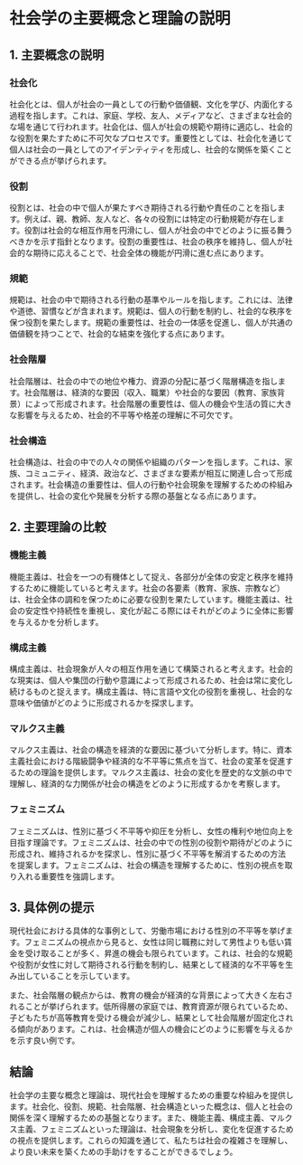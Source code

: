 # 社会学の主要概念と理論の説明

## 1. 主要概念の説明

### 社会化
社会化とは、個人が社会の一員としての行動や価値観、文化を学び、内面化する過程を指します。これは、家庭、学校、友人、メディアなど、さまざまな社会的な場を通じて行われます。社会化は、個人が社会の規範や期待に適応し、社会的な役割を果たすために不可欠なプロセスです。重要性としては、社会化を通じて個人は社会の一員としてのアイデンティティを形成し、社会的な関係を築くことができる点が挙げられます。

### 役割
役割とは、社会の中で個人が果たすべき期待される行動や責任のことを指します。例えば、親、教師、友人など、各々の役割には特定の行動規範が存在します。役割は社会的な相互作用を円滑にし、個人が社会の中でどのように振る舞うべきかを示す指針となります。役割の重要性は、社会の秩序を維持し、個人が社会的な期待に応えることで、社会全体の機能が円滑に進む点にあります。

### 規範
規範は、社会の中で期待される行動の基準やルールを指します。これには、法律や道徳、習慣などが含まれます。規範は、個人の行動を制約し、社会的な秩序を保つ役割を果たします。規範の重要性は、社会の一体感を促進し、個人が共通の価値観を持つことで、社会的な結束を強化する点にあります。

### 社会階層
社会階層は、社会の中での地位や権力、資源の分配に基づく階層構造を指します。社会階層は、経済的な要因（収入、職業）や社会的な要因（教育、家族背景）によって形成されます。社会階層の重要性は、個人の機会や生活の質に大きな影響を与えるため、社会的不平等や格差の理解に不可欠です。

### 社会構造
社会構造は、社会の中での人々の関係や組織のパターンを指します。これは、家族、コミュニティ、経済、政治など、さまざまな要素が相互に関連し合って形成されます。社会構造の重要性は、個人の行動や社会現象を理解するための枠組みを提供し、社会の変化や発展を分析する際の基盤となる点にあります。

## 2. 主要理論の比較

### 機能主義
機能主義は、社会を一つの有機体として捉え、各部分が全体の安定と秩序を維持するために機能していると考えます。社会の各要素（教育、家族、宗教など）は、社会全体の調和を保つために必要な役割を果たしています。機能主義は、社会の安定性や持続性を重視し、変化が起こる際にはそれがどのように全体に影響を与えるかを分析します。

### 構成主義
構成主義は、社会現象が人々の相互作用を通じて構築されると考えます。社会的な現実は、個人や集団の行動や意識によって形成されるため、社会は常に変化し続けるものと捉えます。構成主義は、特に言語や文化の役割を重視し、社会的な意味や価値がどのように形成されるかを探求します。

### マルクス主義
マルクス主義は、社会の構造を経済的な要因に基づいて分析します。特に、資本主義社会における階級闘争や経済的な不平等に焦点を当て、社会の変革を促進するための理論を提供します。マルクス主義は、社会の変化を歴史的な文脈の中で理解し、経済的な力関係が社会の構造をどのように形成するかを考察します。

### フェミニズム
フェミニズムは、性別に基づく不平等や抑圧を分析し、女性の権利や地位向上を目指す理論です。フェミニズムは、社会の中での性別の役割や期待がどのように形成され、維持されるかを探求し、性別に基づく不平等を解消するための方法を提案します。フェミニズムは、社会の構造を理解するために、性別の視点を取り入れる重要性を強調します。

## 3. 具体例の提示

現代社会における具体的な事例として、労働市場における性別の不平等を挙げます。フェミニズムの視点から見ると、女性は同じ職務に対して男性よりも低い賃金を受け取ることが多く、昇進の機会も限られています。これは、社会的な規範や役割が女性に対して期待される行動を制約し、結果として経済的な不平等を生み出していることを示しています。

また、社会階層の観点からは、教育の機会が経済的な背景によって大きく左右されることが挙げられます。低所得層の家庭では、教育資源が限られているため、子どもたちが高等教育を受ける機会が減少し、結果として社会階層が固定化される傾向があります。これは、社会構造が個人の機会にどのように影響を与えるかを示す良い例です。

## 結論
社会学の主要な概念と理論は、現代社会を理解するための重要な枠組みを提供します。社会化、役割、規範、社会階層、社会構造といった概念は、個人と社会の関係を深く理解するための基盤となります。また、機能主義、構成主義、マルクス主義、フェミニズムといった理論は、社会現象を分析し、変化を促進するための視点を提供します。これらの知識を通じて、私たちは社会の複雑さを理解し、より良い未来を築くための手助けをすることができるでしょう。